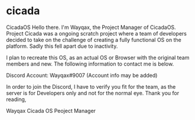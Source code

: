 # cicada
CicadaOS
Hello there. I'm Wayqax, the Project Manager of CicadaOS. Project Cicada was a ongoing scratch project where a team of developers decided to take on the challenge of creating a fully functional OS on the platform. Sadly this fell apart due to inactivity. 

I plan to recreate this OS, as an actual OS or Browser with the original team members and new. The following information to contact me is below.

Discord Account: Wayqax#9007
(Account info may be added)

In order to join the Discord, I have to verify you fit for the team, as the server is for Developers only and not for the normal eye.
Thank you for reading, 

Wayqax
Cicada OS Peoject Manager
